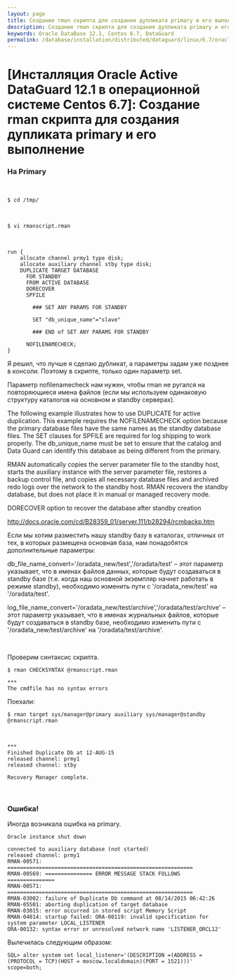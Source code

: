 ```yaml
---
layout: page
title: Создание rman скрипта для создания дупликата primary и его выполнение
description: Создание rman скрипта для создания дупликата primary и его выполнение
keywords: Oracle DataBase 12.1, Centos 6.7, DataGuard
permalink: /database/installation/distributed/dataguard/linux/6.7/oracle/12.1/run-rman-script-for-duplicate-instance/
---
```


# [Инсталляция Oracle Active DataGuard 12.1 в операционной системе Centos 6.7]: Создание rman скрипта для создания дупликата primary и его выполнение

### На Primary

<br/>

    $ cd /tmp/

<br/>

    $ vi rmanscript.rman

<br/>

    run {
    	allocate channel prmy1 type disk;
    	allocate auxiliary channel stby type disk;
    	DUPLICATE TARGET DATABASE
    	  FOR STANDBY
    	  FROM ACTIVE DATABASE
    	  DORECOVER
    	  SPFILE

    		### SET ANY PARAMS FOR STANDBY

    		SET "db_unique_name"="slave"

    		### END of SET ANY PARAMS FOR STANDBY

    	  NOFILENAMECHECK;
    }

Я решил, что лучше я сделаю дубликат, а параметры задам уже позднее в консоли. Поэтому в скрипте, только один параметр set.

Параметр nofilenamecheck нам нужен, чтобы rman не ругался на повторяющиеся имена файлов (если мы используем одинаковую структуру каталогов на основном и standby серверах).

The following example illustrates how to use DUPLICATE for active duplication. This example requires the NOFILENAMECHECK option because the primary database files have the same names as the standby database files. The SET clauses for SPFILE are required for log shipping to work properly. The db_unique_name must be set to ensure that the catalog and Data Guard can identify this database as being different from the primary.

RMAN automatically copies the server parameter file to the standby host, starts the auxiliary instance with the server parameter file, restores a backup control file, and copies all necessary database files and archived redo logs over the network to the standby host. RMAN recovers the standby database, but does not place it in manual or managed recovery mode.

DORECOVER option to recover the database after standby creation

http://docs.oracle.com/cd/B28359_01/server.111/b28294/rcmbackp.htm

Если мы хотим разместить нашу standby базу в каталогах, отличных от тех, в которых размещена основная база, нам понадобятся дополнительные параметры:

db_file_name_convert='/oradata_new/test','/oradata/test' – этот параметр указывает, что в именах файлов данных, которые будут создаваться в standby базе (т.е. когда наш основной экземпляр начнет работать в режиме standby), необходимо изменить пути с '/oradata_new/test' на '/oradata/test'.

log_file_name_convert='/oradata_new/test/archive','/oradata/test/archive' – этот параметр указывает, что в именах журнальных файлов, которые будут создаваться в standby базе, необходимо изменить пути с '/oradata_new/test/archive' на '/oradata/test/archive'.

<br/>

Проверим синтаксис скрипта.

    $ rman CHECKSYNTAX @rmanscript.rman

    ***
    The cmdfile has no syntax errors

Поехали:

    $ rman target sys/manager@primary auxiliary sys/manager@standby @rmanscript.rman

<br/>

    ***
    Finished Duplicate Db at 12-AUG-15
    released channel: prmy1
    released channel: stby

    Recovery Manager complete.

<!--

SQL>  select to_char(CURRENT_SCN) CURRENT_SCN FROM V$DATABASE;

-->

<br/>

### Ошибка!

Иногда возникала ошибка на primary.

    Oracle instance shut down

    connected to auxiliary database (not started)
    released channel: prmy1
    RMAN-00571: ===========================================================
    RMAN-00569: =============== ERROR MESSAGE STACK FOLLOWS ===============
    RMAN-00571: ===========================================================
    RMAN-03002: failure of Duplicate Db command at 08/14/2015 06:42:26
    RMAN-05501: aborting duplication of target database
    RMAN-03015: error occurred in stored script Memory Script
    RMAN-04014: startup failed: ORA-00119: invalid specification for system parameter LOCAL_LISTENER
    ORA-00132: syntax error or unresolved network name 'LISTENER_ORCL12'

Вылечилась следующим образом:

    SQL> alter system set local_listener='(DESCRIPTION =(ADDRESS = (PROTOCOL = TCP)(HOST = moscow.localdomain)(PORT = 1521)))' scope=both;
